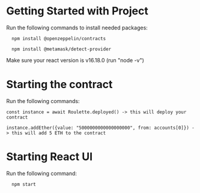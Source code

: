 # Getting Started with Project

Run the following commands to install needed packages:
```
  npm install @openzeppelin/contracts
  
  npm install @metamask/detect-provider
```
Make sure your react version is v16.18.0 (run "node -v")

# Starting the contract

  Run the following commands:
  ```
  const instance = await Roulette.deployed() -> this will deploy your contract
  
  instance.addEther({value: "5000000000000000000", from: accounts[0]}) -> this will add 5 ETH to the contract 
```  
# Starting React UI

  Run the following command:
```  
  npm start
```

